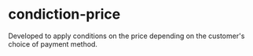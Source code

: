 # condiction-price
Developed to apply conditions on the price depending on the customer's choice of payment method.

